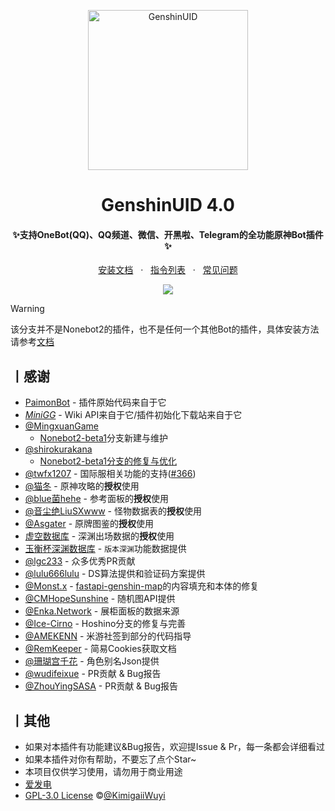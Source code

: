 <p align="center">
  <a href="https://github.com/KimigaiiWuyi/GenshinUID/"><img src="https://s2.loli.net/2023/03/25/bareSdYcsmRPOyZ.png" width="256" height="256" alt="GenshinUID"></a>
</p>
<h1 align = "center">GenshinUID 4.0</h1>
<h4 align = "center">✨支持OneBot(QQ)、QQ频道、微信、开黑啦、Telegram的全功能原神Bot插件✨</h4>
<div align = "center">
        <a href="http://docs.gsuid.gbots.work/#/" target="_blank">安装文档</a> &nbsp; · &nbsp;
        <a href="http://docs.gsuid.gbots.work/#/CommandList" target="_blank">指令列表</a> &nbsp; · &nbsp;
        <a href="http://docs.gsuid.gbots.work/#/FAQ">常见问题</a>
</div>
<p align="center">
  <a><img src="https://s2.loli.net/2023/03/26/76oWuYJwg18aXL2.jpg"></a>
</p>

> [!WARNING]
> 该分支并不是Nonebot2的插件，也不是任何一个其他Bot的插件，具体安装方法请参考[文档](https://docs.gsuid.gbots.work/#/)

## 丨感谢

- [PaimonBot](https://github.com/XiaoMiku01/PaimonBot) - 插件原始代码来自于它
- *[MiniGG](https://www.minigg.cn/)* - Wiki API来自于它/插件初始化下载站来自于它
- [@MingxuanGame](https://github.com/MingxuanGame)
  - [Nonebot2-beta1](https://github.com/KimigaiiWuyi/GenshinUID/tree/nonebot2-beta1)分支新建与维护
- [@shirokurakana](https://github.com/shirokurakana)
  - [Nonebot2-beta1分支的修复与优化](https://github.com/KimigaiiWuyi/GenshinUID/pull/118)
- [@twfx1207](https://github.com/twfx1207) - 国际服相关功能的支持([#366](https://github.com/KimigaiiWuyi/GenshinUID/pull/366))
- [@猫冬](https://bbs.mihoyo.com/ys/accountCenter/postList?id=74019947) - 原神攻略的**授权**使用
- [@blue菌hehe](https://bbs.mihoyo.com/ys/accountCenter/postList?id=160367110) - 参考面板的**授权**使用
- [@音尘绝LiuSXwww](https://bbs.mihoyo.com/ys/accountCenter/postList?id=271681956) - 怪物数据表的**授权**使用
- [@Asgater](https://www.miyoushe.com/ys/accountCenter/postList?id=79695828) - 原牌图鉴的**授权**使用
- [虚空数据库](https://akashadata.com/) - 深渊出场数据的**授权**使用
- [玉衡杯深渊数据库](http://www.yuhengcup.top/abyss) - `版本深渊`功能数据提供
- [@lgc233](https://github.com/lgc2333) - 众多优秀PR贡献
- [@lulu666lulu](https://github.com/lulu666lulu) - DS算法提供和验证码方案提供
- [@Monst.x](https://github.com/monsterxcn) - [fastapi-genshin-map](https://github.com/KimigaiiWuyi/fastapi_genshin_map)的内容填充和本体的修复
- [@CMHopeSunshine](https://github.com/CMHopeSunshine) - 随机图API提供
- [@Enka.Network](https://enka.shinshin.moe/) - 展柜面板的数据来源
- [@Ice-Cirno](https://github.com/Ice-Cirno) - Hoshino分支的修复与完善
- [@AMEKENN](https://github.com/AMEKENN) - 米游社签到部分的代码指导
- [@RemKeeper](https://github.com/RemKeeper) - 简易Cookies获取文档
- [@珊瑚宫千花](https://space.bilibili.com/398528056) - 角色别名Json提供
- [@wudifeixue](https://github.com/wudifeixue) - PR贡献 & Bug报告
- [@ZhouYingSASA](https://github.com/ZhouYingSASA) - PR贡献 & Bug报告

## 丨其他

+ 如果对本插件有功能建议&Bug报告，欢迎提Issue & Pr，每一条都会详细看过
+ 如果本插件对你有帮助，不要忘了点个Star~
+ 本项目仅供学习使用，请勿用于商业用途
+ [爱发电](https://afdian.net/@KimigaiiWuyi)
+ [GPL-3.0 License](https://github.com/KimigaiiWuyi/GenshinUID/blob/main/LICENSE) ©[@KimigaiiWuyi](https://github.com/KimigaiiWuyi)
